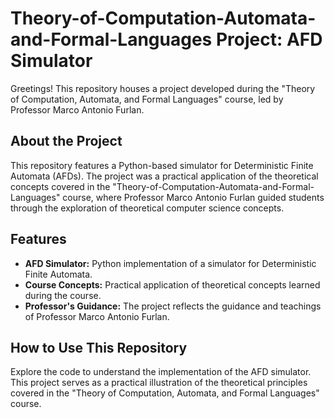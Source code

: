 # Theory-of-Computation-Automata-and-Formal-Languages Project: AFD Simulator

Greetings! This repository houses a project developed during the "Theory of Computation, Automata, and Formal Languages" course, led by Professor Marco Antonio Furlan.

## About the Project

This repository features a Python-based simulator for Deterministic Finite Automata (AFDs). The project was a practical application of the theoretical concepts covered in the "Theory-of-Computation-Automata-and-Formal-Languages" course, where Professor Marco Antonio Furlan guided students through the exploration of theoretical computer science concepts.

## Features

- **AFD Simulator:** Python implementation of a simulator for Deterministic Finite Automata.
- **Course Concepts:** Practical application of theoretical concepts learned during the course.
- **Professor's Guidance:** The project reflects the guidance and teachings of Professor Marco Antonio Furlan.

## How to Use This Repository

Explore the code to understand the implementation of the AFD simulator. This project serves as a practical illustration of the theoretical principles covered in the "Theory of Computation, Automata, and Formal Languages" course.

